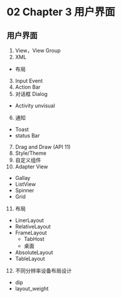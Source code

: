 # 02 Chapter 3 用户界面

## 用户界面

1. View，View Group
2. XML
  + 布局

3. Input Event
4. Action Bar
5. 对话框 Dialog
  + Activity unvisual

6. 通知 
  + Toast
  + status Bar
7. Drag and Draw (API 11)
8. Style/Theme
9. 自定义组件
10. Adapter View
  + Gallay
  + ListView
  + Spinner
  + Grid

11. 布局
  + LinerLayout
  + RelativeLayout
  + FrameLayout
      + TabHost
      + 桌面
  + AbsoluteLayout
  + TableLayout

12. 不同分辨率设备布局设计
  + dip
  + layout_weight

